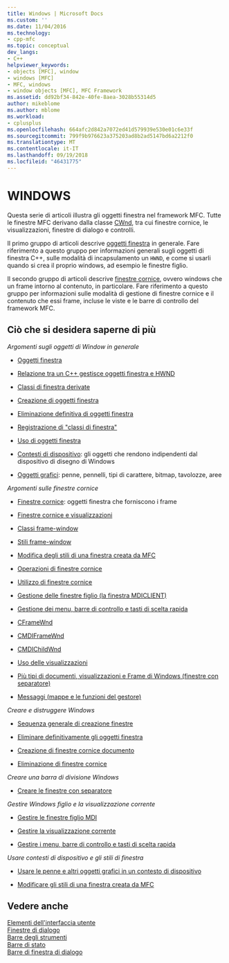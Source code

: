 ```yaml
---
title: Windows | Microsoft Docs
ms.custom: ''
ms.date: 11/04/2016
ms.technology:
- cpp-mfc
ms.topic: conceptual
dev_langs:
- C++
helpviewer_keywords:
- objects [MFC], window
- windows [MFC]
- MFC, windows
- window objects [MFC], MFC Framework
ms.assetid: dd92bf34-842e-40fe-8aea-3028b55314d5
author: mikeblome
ms.author: mblome
ms.workload:
- cplusplus
ms.openlocfilehash: 664afc2d842a7072ed41d579939e530e01c6e33f
ms.sourcegitcommit: 799f9b976623a375203ad8b2ad5147bd6a2212f0
ms.translationtype: MT
ms.contentlocale: it-IT
ms.lasthandoff: 09/19/2018
ms.locfileid: "46431775"
---
```

# <a name="windows"></a>WINDOWS

Questa serie di articoli illustra gli oggetti finestra nel framework MFC. Tutte le finestre MFC derivano dalla classe [CWnd](../mfc/reference/cwnd-class.md), tra cui finestre cornice, le visualizzazioni, finestre di dialogo e controlli.

Il primo gruppo di articoli descrive [oggetti finestra](../mfc/window-objects.md) in generale. Fare riferimento a questo gruppo per informazioni generali sugli oggetti di finestra C++, sulle modalità di incapsulamento un `HWND`, e come si usarli quando si crea il proprio windows, ad esempio le finestre figlio.

Il secondo gruppo di articoli descrive [finestre cornice](../mfc/frame-windows.md), ovvero windows che un frame intorno al contenuto, in particolare. Fare riferimento a questo gruppo per informazioni sulle modalità di gestione di finestre cornice e il contenuto che essi frame, incluse le viste e le barre di controllo del framework MFC.

## <a name="what-do-you-want-to-know-more-about"></a>Ciò che si desidera saperne di più

*Argomenti sugli oggetti di Window in generale*

- [Oggetti finestra](../mfc/window-objects.md)

- [Relazione tra un C++ gestisce oggetti finestra e HWND](../mfc/relationship-between-a-cpp-window-object-and-an-hwnd.md)

- [Classi di finestra derivate](../mfc/derived-window-classes.md)

- [Creazione di oggetti finestra](../mfc/creating-windows.md)

- [Eliminazione definitiva di oggetti finestra](../mfc/destroying-window-objects.md)

- [Registrazione di "classi di finestra"](../mfc/registering-window-classes.md)

- [Uso di oggetti finestra](../mfc/working-with-window-objects.md)

- [Contesti di dispositivo](../mfc/device-contexts.md): gli oggetti che rendono indipendenti dal dispositivo di disegno di Windows

- [Oggetti grafici](../mfc/graphic-objects.md): penne, pennelli, tipi di carattere, bitmap, tavolozze, aree

*Argomenti sulle finestre cornice*

- [Finestre cornice](../mfc/frame-windows.md): oggetti finestra che forniscono i frame

- [Finestre cornice e visualizzazioni](../mfc/frame-windows.md)

- [Classi frame-window](../mfc/frame-window-classes.md)

- [Stili frame-window](../mfc/frame-window-styles-cpp.md)

- [Modifica degli stili di una finestra creata da MFC](../mfc/changing-the-styles-of-a-window-created-by-mfc.md)

- [Operazioni di finestre cornice](../mfc/what-frame-windows-do.md)

- [Utilizzo di finestre cornice](../mfc/using-frame-windows.md)

- [Gestione delle finestre figlio (la finestra MDICLIENT)](../mfc/managing-mdi-child-windows.md)

- [Gestione dei menu, barre di controllo e tasti di scelta rapida](../mfc/managing-menus-control-bars-and-accelerators.md)

- [CFrameWnd](../mfc/reference/cframewnd-class.md)

- [CMDIFrameWnd](../mfc/reference/cmdiframewnd-class.md)

- [CMDIChildWnd](../mfc/reference/cmdichildwnd-class.md)

- [Uso delle visualizzazioni](../mfc/using-views.md)

- [Più tipi di documenti, visualizzazioni e Frame di Windows (finestre con separatore)](../mfc/multiple-document-types-views-and-frame-windows.md)

- [Messaggi (mappe e le funzioni del gestore)](../mfc/messages.md)

*Creare e distruggere Windows*

- [Sequenza generale di creazione finestre](../mfc/general-window-creation-sequence.md)

- [Eliminare definitivamente gli oggetti finestra](../mfc/destroying-window-objects.md)

- [Creazione di finestre cornice documento](../mfc/creating-document-frame-windows.md)

- [Eliminazione di finestre cornice](../mfc/destroying-frame-windows.md)

*Creare una barra di divisione Windows*

- [Creare le finestre con separatore](../mfc/multiple-document-types-views-and-frame-windows.md)

*Gestire Windows figlio e la visualizzazione corrente*

- [Gestire le finestre figlio MDI](../mfc/managing-mdi-child-windows.md)

- [Gestire la visualizzazione corrente](../mfc/managing-the-current-view.md)

- [Gestire i menu, barre di controllo e tasti di scelta rapida](../mfc/managing-menus-control-bars-and-accelerators.md)

*Usare contesti di dispositivo e gli stili di finestra*

- [Usare le penne e altri oggetti grafici in un contesto di dispositivo](../mfc/graphic-objects.md)

- [Modificare gli stili di una finestra creata da MFC](../mfc/changing-the-styles-of-a-window-created-by-mfc.md)

## <a name="see-also"></a>Vedere anche

[Elementi dell'interfaccia utente](../mfc/user-interface-elements-mfc.md)<br/>
[Finestre di dialogo](../mfc/dialog-boxes.md)<br/>
[Barre degli strumenti](../mfc/toolbars.md)<br/>
[Barre di stato](../mfc/status-bars.md)<br/>
[Barre di finestra di dialogo](../mfc/dialog-bars.md)

